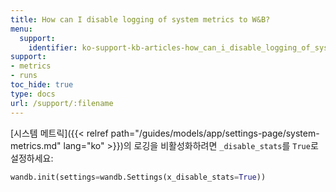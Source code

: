 ```yaml
---
title: How can I disable logging of system metrics to W&B?
menu:
  support:
    identifier: ko-support-kb-articles-how_can_i_disable_logging_of_system_metrics_to_wb
support:
- metrics
- runs
toc_hide: true
type: docs
url: /support/:filename
---
```


[시스템 메트릭]({{< relref path="/guides/models/app/settings-page/system-metrics.md" lang="ko" >}})의 로깅을 비활성화하려면 `_disable_stats`를 `True`로 설정하세요:

```python
wandb.init(settings=wandb.Settings(x_disable_stats=True))
```
